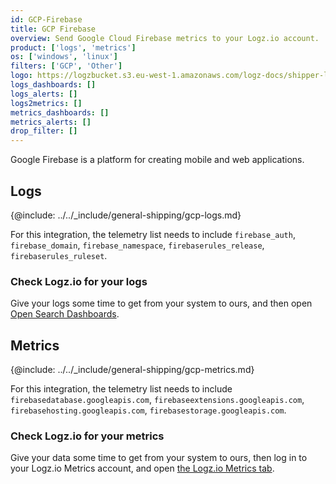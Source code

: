 ```yaml
---
id: GCP-Firebase
title: GCP Firebase
overview: Send Google Cloud Firebase metrics to your Logz.io account.
product: ['logs', 'metrics']
os: ['windows', 'linux']
filters: ['GCP', 'Other']
logo: https://logzbucket.s3.eu-west-1.amazonaws.com/logz-docs/shipper-logos/firebase.png
logs_dashboards: []
logs_alerts: []
logs2metrics: []
metrics_dashboards: []
metrics_alerts: []
drop_filter: []
---
```




Google Firebase is a platform for creating mobile and web applications. 

## Logs

{@include: ../../_include/general-shipping/gcp-logs.md}  

For this integration, the telemetry list needs to include `firebase_auth`, `firebase_domain`, `firebase_namespace`, `firebaserules_release`, `firebaserules_ruleset`.

### Check Logz.io for your logs

Give your logs some time to get from your system to ours, and then open [Open Search Dashboards](https://app.logz.io/#/dashboard/osd).

## Metrics

{@include: ../../_include/general-shipping/gcp-metrics.md}

For this integration, the telemetry list needs to include `firebasedatabase.googleapis.com`, `firebaseextensions.googleapis.com`, `firebasehosting.googleapis.com`, `firebasestorage.googleapis.com`.

### Check Logz.io for your metrics

Give your data some time to get from your system to ours, then log in to your Logz.io Metrics account, and open [the Logz.io Metrics tab](https://app.logz.io/#/dashboard/metrics/).